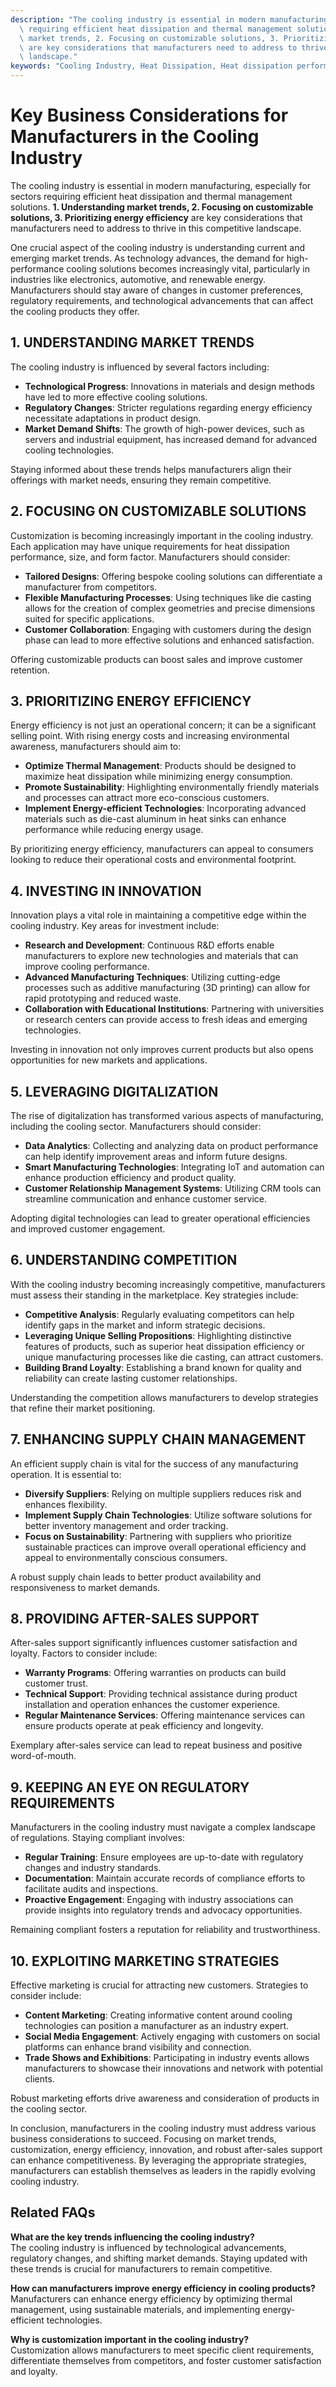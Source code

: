 ```yaml
---
description: "The cooling industry is essential in modern manufacturing, especially for sectors\
  \ requiring efficient heat dissipation and thermal management solutions. **1. Understanding\
  \ market trends, 2. Focusing on customizable solutions, 3. Prioritizing energy efficiency**\
  \ are key considerations that manufacturers need to address to thrive in this competitive\
  \ landscape."
keywords: "Cooling Industry, Heat Dissipation, Heat dissipation performance, Die-cast aluminum"
---
```

# Key Business Considerations for Manufacturers in the Cooling Industry

The cooling industry is essential in modern manufacturing, especially for sectors requiring efficient heat dissipation and thermal management solutions. **1. Understanding market trends, 2. Focusing on customizable solutions, 3. Prioritizing energy efficiency** are key considerations that manufacturers need to address to thrive in this competitive landscape.

One crucial aspect of the cooling industry is understanding current and emerging market trends. As technology advances, the demand for high-performance cooling solutions becomes increasingly vital, particularly in industries like electronics, automotive, and renewable energy. Manufacturers should stay aware of changes in customer preferences, regulatory requirements, and technological advancements that can affect the cooling products they offer.

## 1. UNDERSTANDING MARKET TRENDS

The cooling industry is influenced by several factors including:

- **Technological Progress**: Innovations in materials and design methods have led to more effective cooling solutions.
- **Regulatory Changes**: Stricter regulations regarding energy efficiency necessitate adaptations in product design.
- **Market Demand Shifts**: The growth of high-power devices, such as servers and industrial equipment, has increased demand for advanced cooling technologies.

Staying informed about these trends helps manufacturers align their offerings with market needs, ensuring they remain competitive.

## 2. FOCUSING ON CUSTOMIZABLE SOLUTIONS

Customization is becoming increasingly important in the cooling industry. Each application may have unique requirements for heat dissipation performance, size, and form factor. Manufacturers should consider:

- **Tailored Designs**: Offering bespoke cooling solutions can differentiate a manufacturer from competitors.
- **Flexible Manufacturing Processes**: Using techniques like die casting allows for the creation of complex geometries and precise dimensions suited for specific applications.
- **Customer Collaboration**: Engaging with customers during the design phase can lead to more effective solutions and enhanced satisfaction.

Offering customizable products can boost sales and improve customer retention.

## 3. PRIORITIZING ENERGY EFFICIENCY

Energy efficiency is not just an operational concern; it can be a significant selling point. With rising energy costs and increasing environmental awareness, manufacturers should aim to:

- **Optimize Thermal Management**: Products should be designed to maximize heat dissipation while minimizing energy consumption.
- **Promote Sustainability**: Highlighting environmentally friendly materials and processes can attract more eco-conscious customers.
- **Implement Energy-efficient Technologies**: Incorporating advanced materials such as die-cast aluminum in heat sinks can enhance performance while reducing energy usage.

By prioritizing energy efficiency, manufacturers can appeal to consumers looking to reduce their operational costs and environmental footprint.

## 4. INVESTING IN INNOVATION

Innovation plays a vital role in maintaining a competitive edge within the cooling industry. Key areas for investment include:

- **Research and Development**: Continuous R&D efforts enable manufacturers to explore new technologies and materials that can improve cooling performance.
- **Advanced Manufacturing Techniques**: Utilizing cutting-edge processes such as additive manufacturing (3D printing) can allow for rapid prototyping and reduced waste.
- **Collaboration with Educational Institutions**: Partnering with universities or research centers can provide access to fresh ideas and emerging technologies.

Investing in innovation not only improves current products but also opens opportunities for new markets and applications.

## 5. LEVERAGING DIGITALIZATION

The rise of digitalization has transformed various aspects of manufacturing, including the cooling sector. Manufacturers should consider:

- **Data Analytics**: Collecting and analyzing data on product performance can help identify improvement areas and inform future designs.
- **Smart Manufacturing Technologies**: Integrating IoT and automation can enhance production efficiency and product quality.
- **Customer Relationship Management Systems**: Utilizing CRM tools can streamline communication and enhance customer service.

Adopting digital technologies can lead to greater operational efficiencies and improved customer engagement.

## 6. UNDERSTANDING COMPETITION

With the cooling industry becoming increasingly competitive, manufacturers must assess their standing in the marketplace. Key strategies include:

- **Competitive Analysis**: Regularly evaluating competitors can help identify gaps in the market and inform strategic decisions.
- **Leveraging Unique Selling Propositions**: Highlighting distinctive features of products, such as superior heat dissipation efficiency or unique manufacturing processes like die casting, can attract customers.
- **Building Brand Loyalty**: Establishing a brand known for quality and reliability can create lasting customer relationships.

Understanding the competition allows manufacturers to develop strategies that refine their market positioning.

## 7. ENHANCING SUPPLY CHAIN MANAGEMENT

An efficient supply chain is vital for the success of any manufacturing operation. It is essential to:

- **Diversify Suppliers**: Relying on multiple suppliers reduces risk and enhances flexibility.
- **Implement Supply Chain Technologies**: Utilize software solutions for better inventory management and order tracking.
- **Focus on Sustainability**: Partnering with suppliers who prioritize sustainable practices can improve overall operational efficiency and appeal to environmentally conscious consumers.

A robust supply chain leads to better product availability and responsiveness to market demands.

## 8. PROVIDING AFTER-SALES SUPPORT

After-sales support significantly influences customer satisfaction and loyalty. Factors to consider include:

- **Warranty Programs**: Offering warranties on products can build customer trust.
- **Technical Support**: Providing technical assistance during product installation and operation enhances the customer experience.
- **Regular Maintenance Services**: Offering maintenance services can ensure products operate at peak efficiency and longevity.

Exemplary after-sales service can lead to repeat business and positive word-of-mouth.

## 9. KEEPING AN EYE ON REGULATORY REQUIREMENTS

Manufacturers in the cooling industry must navigate a complex landscape of regulations. Staying compliant involves:

- **Regular Training**: Ensure employees are up-to-date with regulatory changes and industry standards.
- **Documentation**: Maintain accurate records of compliance efforts to facilitate audits and inspections.
- **Proactive Engagement**: Engaging with industry associations can provide insights into regulatory trends and advocacy opportunities.

Remaining compliant fosters a reputation for reliability and trustworthiness.

## 10. EXPLOITING MARKETING STRATEGIES

Effective marketing is crucial for attracting new customers. Strategies to consider include:

- **Content Marketing**: Creating informative content around cooling technologies can position a manufacturer as an industry expert.
- **Social Media Engagement**: Actively engaging with customers on social platforms can enhance brand visibility and connection.
- **Trade Shows and Exhibitions**: Participating in industry events allows manufacturers to showcase their innovations and network with potential clients.

Robust marketing efforts drive awareness and consideration of products in the cooling sector.

In conclusion, manufacturers in the cooling industry must address various business considerations to succeed. Focusing on market trends, customization, energy efficiency, innovation, and robust after-sales support can enhance competitiveness. By leveraging the appropriate strategies, manufacturers can establish themselves as leaders in the rapidly evolving cooling industry.

## Related FAQs

**What are the key trends influencing the cooling industry?**  
The cooling industry is influenced by technological advancements, regulatory changes, and shifting market demands. Staying updated with these trends is crucial for manufacturers to remain competitive.

**How can manufacturers improve energy efficiency in cooling products?**  
Manufacturers can enhance energy efficiency by optimizing thermal management, using sustainable materials, and implementing energy-efficient technologies.

**Why is customization important in the cooling industry?**  
Customization allows manufacturers to meet specific client requirements, differentiate themselves from competitors, and foster customer satisfaction and loyalty.
